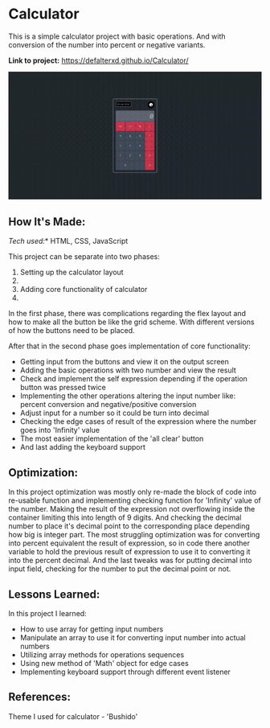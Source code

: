 # Calculator
This is a simple calculator project with basic operations. And with conversion of the number into percent or negative variants.

**Link to project:** https://defalterxd.github.io/Calculator/

![alt tag](./Calculator__preview.gif)

## How It's Made:

*Tech used:** HTML, CSS, JavaScript

This project can be separate into two phases:
<ol>
  <li>Setting up the calculator layout<li>
  <li>Adding core functionality of calculator<li>
</ol>

In the first phase, there was complications regarding the flex layout and how to make all the button be like the grid scheme. With different versions of how the buttons need to be placed.

After that in the second phase goes implementation of core functionality:

<ul>
  <li>Getting input from the buttons and view it on the output screen</li>
  <li>Adding the basic operations with two number and view the result</li>
  <li>Check and implement the self expression depending if the operation button was pressed twice</li>
  <li>Implementing the other operations altering the input number like: percent conversion and negative/positive conversion</li>
  <li>Adjust input for a number so it could be turn into decimal</li>
  <li>Checking the edge cases of result of the expression where the number goes into 'Infinity' value</li>
  <li>The most easier implementation of the 'all clear' button</li>
  <li>And last adding the keyboard support</li>
</ul>

## Optimization:

In this project optimization was mostly only re-made the block of code into re-usable function and implementing checking function for 'Infinity' value of the number. 
Making the result of the expression not overflowing inside the container limiting this into length of 9 digits. And checking the decimal number to place it's decimal point to the corresponding place depending how big is integer part.
The most struggling optimization was for converting into percent equivalent the result of expression, so in code there another variable to hold the previous result of expression to use it to converting it into the percent decimal.
And the last tweaks was for putting decimal into input field, checking for the number to put the decimal point or not.


## Lessons Learned:

In this project I learned:

<ul>
  <li>How to use array for getting input numbers</li>
  <li>Manipulate an array to use it for converting input number into actual numbers</li>
  <li>Utilizing array methods for operations sequences</li>
  <li>Using new method of 'Math' object for edge cases</li>
  <li>Implementing keyboard support through different event listener</li>
</ul>

## References:

Theme I used for calculator - 'Bushido'